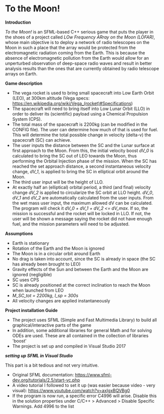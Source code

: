 # To the Moon!

**Introduction**

*To the Moon!* is an SFML-based C++ serious game that puts the player in the shoes of a project
called *LOw Frequency ARray on the Moon (LOFAR)*, whose main objective is to deploy
a network of radio telescopes on the Moon in such a place that the array would be 
protected from the electromagnetic radiation coming from the Earth. 
This is because the absence of electromagnetic pollution from the Earth would allow for
an unperturbed observation of deep-space radio waves and result in better analysis results
than the ones that are currently obtained by radio telescope arrays on Earth. 


**Game description**

- The vega rocket is used to bring small spacecraft into Low Earth Orbit (LEO), at 300km altitude (Vega specs: https://en.wikipedia.org/wiki/Vega_(rocket)#Specifications)
- The spacecraft will need to bring itself into Low Lunar Orbit (LLO) in order to deliver its (scientific) payload using a
Chemical Propulsion System (CPS).
- The total mass of the spacecraft is 2200kg (can be modified in the CONFIG file). The user can determine how much of that is used for fuel.
This will determine the total possible change in velocity (delta-v) the spacecraft (SC) can achieve.
- The user inputs the distance between the SC and the Lunar surface at first approach to the Moon. From this, the initial velocity boost *dV_0*
is calculated to bring the SC out of LEO towards the Moon, thus performing the Orbital Injection phase of the mission. When the SC has reached 
the set approach distance, a second instantaneous velocity change, *dV_1*, is applied to bring the SC in elliptical orbit around the Moon.
- The third user input will be the height of LLO.
- At exactly half an (elliptical) orbital period, a third (and final) velocity change *dV_2* is applied to circularize the SC orbit at LLO height.
*dV_0*, *dV_1* and *dV_2* are automatically calculated from the user inputs. From the wet mass user input, the maximum allowed dV can be calculated.
The program will check it *dV_0 + dV_1 + dV_2 <= dV_max*. If so, the mission is successful and the rocket will be locked in LLO. If not, 
the user will be shown a message saying the rocket did not have enough fuel, and the mission parameters will need to be adjusted.


**Assumptions**

- Earth is stationary
- Rotation of the Earth and the Moon is ignored
- The Moon is in a circular orbit around Earth
- No drag is taken into account, since the SC is already in space (the SC has already been brought to LEO)
- Gravity effects of the Sun and between the Earth and the Moon are ignored (negligible)
- SC uses CPS
- SC is already positioned at the correct inclination to reach the Moon when launched from LEO
- *M_SC_tot = 2200kg*, *I_sp = 300s*
- All velocity changes are applied instantaneously


**Project installation Guide**

 - The project uses SFML (Simple and Fast Multimedia Library) to build all graphical/interactive parts of the game
 - In addition, some additional libraries for general Math and for solving ODEs are used. These are all contained in the collection of libraries 'boost'
 - The project is set up and compiled in Visual Studio 2017
 
 **_setting up SFML in Visual Studio_**
 
 This part is a bit tedious and not very intuitive. 
 - Original SFML documentation: https://www.sfml-dev.org/tutorials/2.5/start-vc.php
 - A video tutorial I followed to set it up (was easier because video - very visual): https://www.youtube.com/watch?v=axIgxBQVBg0
 - If the program is now run, a specific error C4996 will arise. Disable this in the solution properties under C/C++ > Advanced > Disable Specific Warnings. Add 4996 to the list
 
 
